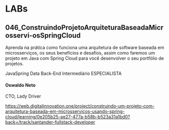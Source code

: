 # LABs

## 046_ConstruindoProjetoArquiteturaBaseadaMicrosservi-osSpringCloud
Aprenda na prática como funciona uma arquitetura de software baseada em microsserviços, os seus benefícios e desafios, assim como faremos um projeto em Java com Spring Cloud para você desenvolver o seu portfólio de projetos.

JavaSpring Data Back-End Intermediário ESPECIALISTA

#### Oswaldo Neto
CTO, Lady Driver

https://web.digitalinnovation.one/project/construindo-um-projeto-com-arquitetura-baseada-em-microsservicos-usando-spring-cloud/learning/0e205b25-ae27-477a-b58b-b523a31a1bd0?back=/track/santander-fullstack-developer

